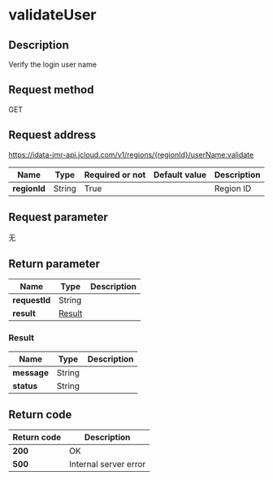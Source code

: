 # validateUser


## Description
Verify the login user name

## Request method
GET

## Request address
https://idata-jmr-api.jcloud.com/v1/regions/{regionId}/userName:validate

|Name|Type|Required or not|Default value|Description|
|---|---|---|---|---|
|**regionId**|String|True||Region ID|

## Request parameter
无


## Return parameter
|Name|Type|Description|
|---|---|---|
|**requestId**|String||
|**result**|[Result](##Result)||


### <a name="Result">Result</a>
|Name|Type|Description|
|---|---|---|
|**message**|String||
|**status**|String||

## Return code
|Return code|Description|
|---|---|
|**200**|OK|
|**500**|Internal server error|

